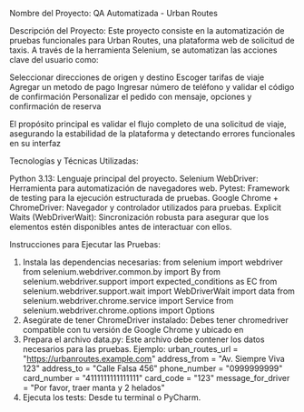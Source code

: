 Nombre del Proyecto:
QA Automatizada - Urban Routes

Descripción del Proyecto:
Este proyecto consiste en la automatización de pruebas funcionales para Urban Routes, una plataforma web de solicitud de taxis. A través de la herramienta Selenium, se automatizan las acciones clave del usuario como:

Seleccionar direcciones de origen y destino
Escoger tarifas de viaje
Agregar un metodo de pago
Ingresar número de teléfono y validar el código de confirmación
Personalizar el pedido con mensaje, opciones y confirmación de reserva

El propósito principal es validar el flujo completo de una solicitud de viaje, asegurando la estabilidad de la plataforma y detectando errores funcionales en su interfaz

Tecnologías y Técnicas Utilizadas:

Python 3.13: Lenguaje principal del proyecto.
Selenium WebDriver: Herramienta para automatización de navegadores web.
Pytest: Framework de testing para la ejecución estructurada de pruebas.
Google Chrome + ChromeDriver: Navegador y controlador utilizados para pruebas.
Explicit Waits (WebDriverWait): Sincronización robusta para asegurar que los elementos estén disponibles antes de interactuar con ellos.

Instrucciones para Ejecutar las Pruebas:
1. Instala las dependencias necesarias:
from selenium import webdriver
from selenium.webdriver.common.by import By
from selenium.webdriver.support import expected_conditions as EC
from selenium.webdriver.support.wait import WebDriverWait
import data
from selenium.webdriver.chrome.service import Service
from selenium.webdriver.chrome.options import Options
2. Asegúrate de tener ChromeDriver instalado:
Debes tener chromedriver compatible con tu versión de Google Chrome y ubicado en
3. Prepara el archivo data.py:
Este archivo debe contener los datos necesarios para las pruebas. Ejemplo:
urban_routes_url = "https://urbanroutes.example.com"
address_from = "Av. Siempre Viva 123"
address_to = "Calle Falsa 456"
phone_number = "0999999999"
card_number = "4111111111111111"
card_code = "123"
message_for_driver = "Por favor, traer manta y 2 helados"
4. Ejecuta los tests:
Desde tu terminal o PyCharm.

